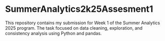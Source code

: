 # SummerAnalytics2k25Assesment1
This repository contains my submission for Week 1 of the Summer Analytics 2025 program. The task focused on data cleaning, exploration, and consistency analysis using Python and pandas.
